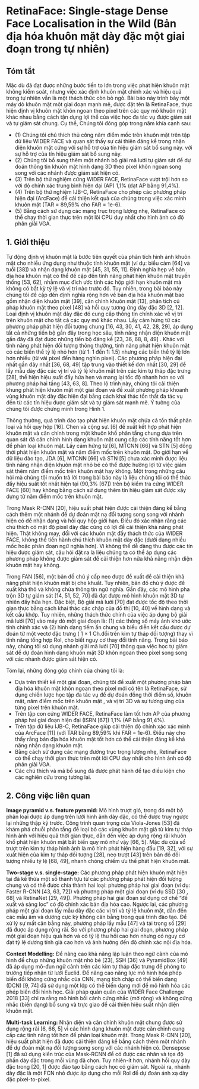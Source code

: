 # RetinaFace: Single-stage Dense Face Localisation in the Wild (Bản địa hóa khuôn mặt dày đặc một giai đoạn trong tự nhiên)

## Tóm tắt
Mặc dù đã đạt được những bước tiến to lớn trong việc phát hiện khuôn mặt không kiểm soát, 
nhưng việc xác định khuôn mặt chính xác và hiệu quả trong tự nhiên vẫn là một thách thức còn bỏ ngỏ. 
Bài báo này trình bày một máy dò khuôn mặt một giai đoạn mạnh mẽ, được đặt tên là RetinaFace, 
thực hiện định vị khuôn mặt khôn ngoan theo pixel trên các quy mô khuôn mặt khác nhau bằng cách tận dụng lợi thế của việc học đa tác vụ được giám sát và 
tự giám sát chung. Cụ thể, Chúng tôi đóng góp trong năm khía cạnh sau: 

* (1) Chúng tôi chú thích thủ công năm điểm mốc trên khuôn mặt trên tập dữ liệu WIDER FACE
và quan sát thấy sự cải thiện đáng kể trong nhận diện khuôn mặt cứng với sự hỗ trợ của tín hiệu giám sát bổ sung này.
với sự hỗ trợ của tín hiệu giám sát bổ sung này.
* (2) Chúng tôi bổ sung thêm một nhánh bộ giải mã lưới tự giám sát để dự đoán thông tin khuôn mặt hình dạng 3D theo pixel khôn ngoan song song với các nhánh được giám sát hiện có.
* (3) Trên bộ thử nghiệm cứng WIDER FACE, RetinaFace vượt trội hơn so với độ chính xác trung bình hiện đại (AP) 1,1% (đạt AP bằng 91,4%).
* (4) Trên bộ thử nghiệm IJB-C, RetinaFace cho phép các phương pháp hiện đại (ArcFace) để cải thiện kết quả của chúng trong việc xác minh khuôn mặt (TAR = 89,59% cho FAR = 1e-6). 
* (5) Bằng cách sử dụng các mạng trục trọng lượng nhẹ, RetinaFace có thể chạy thời gian thực trên một lõi CPU duy nhất cho hình ảnh có độ phân giải VGA.
## 1. Giới thiệu
Tự động định vị khuôn mặt là bước tiên quyết của phân tích hình ảnh khuôn mặt cho nhiều ứng dụng như thuộc tính khuôn mặt (ví dụ: biểu cảm [64] và tuổi [38]) và nhận dạng khuôn mặt [45, 31, 55, 11]. Định nghĩa hẹp về bản địa hóa khuôn mặt có thể đề cập đến tính năng phát hiện khuôn mặt truyền thống [53, 62], nhằm mục đích ước tính các hộp giới hạn khuôn mặt mà không có bất kỳ tỷ lệ và vị trí nào trước đó.
Tuy nhiên, trong bài báo này chúng tôi đề cập đến định nghĩa rộng hơn về bản địa hóa khuôn mặt bao gồm nhận diện khuôn mặt [39], căn chỉnh khuôn mặt [13], phân tích cú pháp khuôn mặt theo pixel [48] và hồi quy tương ứng dày đặc 3D [2, 12]. Loại định vị khuôn mặt dày đặc đó cung cấp thông tin chính xác về vị trí trên khuôn mặt cho tất cả các quy mô khác nhau.
Lấy cảm hứng từ các phương pháp phát hiện đối tượng chung [16, 43, 30, 41, 42, 28, 29], áp dụng tất cả những tiến bộ gần đây trong học sâu, tính năng nhận diện khuôn mặt gần đây đã đạt được những tiến bộ đáng kể [23, 36, 68, 8, 49]  .  Khác với tính năng phát hiện đối tượng thông thường, tính năng phát hiện khuôn mặt có các biến thể tỷ lệ nhỏ hơn (từ 1: 1 đến 1: 1.5) nhưng các biến thể tỷ lệ lớn hơn nhiều (từ vài pixel đến hàng nghìn pixel).  Các phương pháp hiện đại nhất gần đây nhất [36, 68, 49] tập trung vào thiết kế đơn nhất [30, 29] để lấy mẫu dày đặc các vị trí và tỷ lệ khuôn mặt trên các kim tự tháp đặc trưng [28], thể hiện hiệu suất đầy hứa hẹn và mang lại tốc độ nhanh hơn so với  phương pháp hai tầng [43, 63, 8].  Theo lộ trình này, chúng tôi cải thiện khung phát hiện khuôn mặt một giai đoạn và đề xuất phương pháp khoanh vùng khuôn mặt dày đặc hiện đại bằng cách khai thác tổn thất đa tác vụ đến từ các tín hiệu được giám sát và tự giám sát mạnh mẽ.  Ý tưởng của chúng tôi được chứng minh trong Hình 1.

Thông thường, quá trình đào tạo phát hiện khuôn mặt chứa cả tổn thất phân loại và hồi quy hộp [16]. Chen và cộng sự. [6] đề xuất kết hợp phát hiện khuôn mặt và căn chỉnh trong một khuôn khổ phân tầng chung dựa trên quan sát đã căn chỉnh
hình dạng khuôn mặt cung cấp các tính năng tốt hơn để phân loại khuôn mặt. Lấy cảm hứng từ [6], MTCNN [66] và STN [5] đồng thời phát hiện khuôn mặt và năm điểm mốc trên khuôn mặt. Do giới hạn về dữ liệu đào tạo, JDA [6], MTCNN [66] và STN [5] chưa xác minh được liệu tính năng nhận diện khuôn mặt nhỏ bé có thể được hưởng lợi từ việc giám sát thêm năm điểm mốc trên khuôn mặt hay không. Một trong những câu hỏi mà chúng tôi muốn trả lời trong bài báo này là liệu chúng tôi có thể thúc đẩy hiệu suất tốt nhất hiện tại (90,3% [67]) trên bộ kiểm tra cứng WIDER FACE [60] hay không bằng cách sử dụng thêm tín hiệu giám sát được xây dựng từ năm điểm mốc trên khuôn mặt.

Trong Mask R-CNN [20], hiệu suất phát hiện được cải thiện đáng kể bằng cách thêm một nhánh để dự đoán mặt nạ đối tượng song song với nhánh hiện có để nhận dạng và hồi quy hộp giới hạn. Điều đó xác nhận rằng các chú thích có mật độ pixel dày đặc cũng có lợi để cải thiện khả năng phát hiện. Thật không may, đối với các khuôn mặt đầy thách thức của WIDER FACE, không thể tiến hành chú thích khuôn mặt dày đặc (dưới dạng nhiều mốc hoặc phân đoạn ngữ nghĩa hơn). Vì không thể dễ dàng thu được các tín hiệu được giám sát, câu hỏi đặt ra là liệu chúng ta có thể áp dụng các phương pháp không được giám sát để cải thiện hơn nữa khả năng nhận diện khuôn mặt hay không.

Trong FAN [56], một bản đồ chú ý cấp neo được đề xuất để cải thiện khả năng phát hiện khuôn mặt bị che khuất. Tuy nhiên, bản đồ chú ý được đề xuất khá thô và không chứa thông tin ngữ nghĩa. Gần đây, các mô hình pha trộn 3D tự giám sát [14, 51, 52, 70] đã đạt được mô hình khuôn mặt 3D tự nhiên đầy hứa hẹn. Đặc biệt, Bộ giải mã lưới [70] đạt được tốc độ theo thời gian thực bằng cách khai thác các chập của đồ thị [10, 40] về hình dạng và kết cấu khớp. Tuy nhiên, những thách thức chính của việc áp dụng bộ giải mã lưới [70] vào máy dò một giai đoạn là: (1) các thông số máy ảnh khó ước tính chính xác và (2) hình dạng tiềm ẩn chung và biểu diễn kết cấu được dự đoán từ một vectơ đặc trưng ( 1 × 1 Ch.đổi trên kim tự tháp đối tượng) thay vì tính năng tổng hợp RoI, cho biết nguy cơ thay đổi tính năng. Trong bài báo này, chúng tôi sử dụng nhánh giải mã lưới [70] thông qua việc học tự giám sát để dự đoán hình dạng khuôn mặt 3D khôn ngoan theo pixel song song với các nhánh được giám sát hiện có.

Tóm lại, những đóng góp chính của chúng tôi là: 
* Dựa trên thiết kế một giai đoạn, chúng tôi đề xuất một phương pháp bản địa hóa khuôn mặt khôn ngoan theo pixel mới có tên là RetinaFace, sử dụng chiến lược học tập đa tác vụ để dự đoán đồng thời điểm số, khuôn mặt, năm điểm mốc trên khuôn mặt , và vị trí 3D và sự tương ứng của từng pixel trên khuôn mặt. 
* Trên tập con cứng WIDER FACE, RetinaFace làm tốt hơn AP của phương pháp hai giai đoạn hiện đại (ISRN [67]) 1,1% (AP bằng 91,4%). 
* Trên tập dữ liệu IJB-C, RetinaFace giúp cải thiện độ chính xác xác minh của ArcFace [11] (với TAR bằng 89,59% khi FAR = 1e-6). Điều này cho thấy rằng bản địa hóa khuôn mặt tốt hơn có thể cải thiện đáng kể khả năng nhận dạng khuôn mặt.
* Bằng cách sử dụng các mạng đường trục trọng lượng nhẹ, RetinaFace có thể chạy thời gian thực trên một lõi CPU duy nhất cho hình ảnh có độ phân giải VGA. 
* Các chú thích và mã bổ sung đã được phát hành để tạo điều kiện cho các nghiên cứu trong tương lai.
## 2. Công việc liên quan
**Image pyramid v.s. feature pyramid:** Mô hình trượt gió, trong đó một bộ phân loại được áp dụng trên lưới hình ảnh dày đặc, có thể được truy ngược lại những thập kỷ trước. Công trình quan trọng của Viola-Jones [53] đã khám phá chuỗi phân tầng để loại bỏ các vùng khuôn mặt giả từ kim tự tháp hình ảnh với hiệu quả thời gian thực, dẫn đến việc áp dụng rộng rãi khuôn khổ phát hiện khuôn mặt bất biến quy mô như vậy [66, 5]. Mặc dù cửa sổ trượt trên kim tự tháp hình ảnh là mô hình phát hiện hàng đầu [19, 32], với sự xuất hiện của kim tự tháp đối tượng [28], neo trượt [43] trên bản đồ đối tượng nhiều tỷ lệ [68, 49], nhanh chóng chiếm ưu thế phát hiện khuôn mặt.

**Two-stage v.s. single-stage:** Các phương pháp phát hiện khuôn mặt hiện tại đã kế thừa một số thành tựu từ các phương pháp phát hiện đối tượng chung và có thể được chia thành hai loại: phương pháp hai giai đoạn (ví dụ: Faster R-CNN [43, 63, 72]) và phương pháp một giai đoạn (ví dụ SSD [30 , 68] và RetinaNet [29, 49]). Phương pháp hai giai đoạn sử dụng cơ chế “đề xuất và sàng lọc” có độ chính xác bản địa hóa cao. Ngược lại, các phương pháp một giai đoạn lấy mẫu dày đặc các vị trí và tỷ lệ khuôn mặt, dẫn đến các mẫu âm và dương cực kỳ không cân bằng trong quá trình đào tạo. Để xử lý sự mất cân bằng này, phương pháp lấy mẫu [47] và tái trọng số [29] đã được áp dụng rộng rãi. So với phương pháp hai giai đoạn, phương pháp một giai đoạn hiệu quả hơn và có tỷ lệ thu hồi cao hơn nhưng có nguy cơ đạt tỷ lệ dương tính giả cao hơn và ảnh hưởng đến độ chính xác nội địa hóa.

**Context Modelling:** Để nâng cao khả năng lập luận theo ngữ cảnh của mô hình để chụp những khuôn mặt nhỏ bé [23], SSH [36] và PyramidBox [49] đã áp dụng mô-đun ngữ cảnh trên các kim tự tháp đặc trưng để phóng to trường tiếp nhận từ lưới Euclid. Để nâng cao năng lực mô hình hóa phép biến đổi không cứng nhắc của CNN, mạng tích chập có thể biến dạng (DCN) [9, 74] đã sử dụng một lớp có thể biến dạng mới để mô hình hóa các phép biến đổi hình học. Giải pháp quán quân của WIDER Face Challenge 2018 [33] chỉ ra rằng mô hình bối cảnh cứng nhắc (mở rộng) và không cứng nhắc (biến dạng) bổ sung và trực giao để cải thiện hiệu suất nhận diện khuôn mặt.

**Multi-task Learning:** Nhận diện và căn chỉnh khuôn mặt chung được sử dụng rộng rãi [6, 66, 5] vì các hình dạng khuôn mặt được căn chỉnh cung cấp các tính năng tốt hơn để phân loại khuôn mặt. Trong Mask R-CNN [20], hiệu suất phát hiện đã được cải thiện đáng kể bằng cách thêm một nhánh để dự đoán mặt nạ đối tượng song song với các nhánh hiện có. Densepose [1] đã sử dụng kiến ​​trúc của Mask-RCNN để có được các nhãn và tọa độ phần dày đặc trong mỗi vùng đã chọn. Tuy nhiên-ít hơn, nhánh hồi quy dày đặc trong [20, 1] được đào tạo bằng cách học có giám sát. Ngoài ra, nhánh dày đặc là một FCN nhỏ được áp dụng cho mỗi RoI để dự đoán ánh xạ dày đặc pixel-to-pixel.
